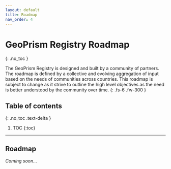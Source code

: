 ```yaml
---
layout: default
title: Roadmap
nav_order: 4
---
```


# GeoPrism Registry Roadmap
{: .no_toc }


The GeoPrism Registry is designed and built by a community of partners. The roadmap is defined by a collective and evolving aggregation of input based on the needs of communities across countries. This roadmap is subject to change as it strive to outline the high level objectives as the need is better understood by the community over time.
{: .fs-6 .fw-300 }

## Table of contents
{: .no_toc .text-delta }

1. TOC
{:toc}

---

## Roadmap
_Coming soon..._
